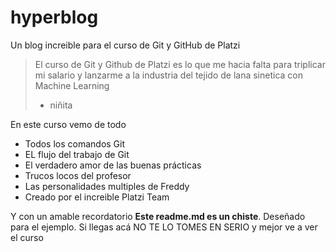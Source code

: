 # hyperblog
Un blog increible para el curso de Git y GitHub de Platzi
> El curso de Git y Github de Platzi es lo que me hacia falta para triplicar mi salario y lanzarme a la industria del tejido de lana sinetica con Machine Learning
> - niñita

En este curso vemo de todo
* Todos los comandos Git
* EL flujo del trabajo de Git
* El verdadero amor de las buenas prácticas
* Trucos locos del profesor
* Las personalidades multiples de Freddy
* Creado por el increible Platzi Team

Y con un amable recordatorio **Este readme.md es un chiste**. Deseñado para el ejemplo. Si llegas acá NO TE LO TOMES EN SERIO y mejor ve a ver el curso
